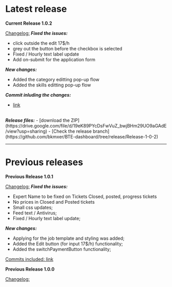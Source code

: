 <h1> Latest release </h1>

<b>Current Release 1.0.2</b>

<u>Changelog:</u>
<i><b>Fixed the issues:</b></i>
- click outside the edit 17$/h
- grey out the button before the checkbox is selected
- Fixed / Hourly text label update
- Add on-submit for the application form

<i><b>New changes:</b></i>
- Added the category editting pop-up flow
- Added the skills editting pop-up flow

<i><b>Commit inluding the changes:</b></i>
- [link](https://github.com/bkmxer/BTE-dashboard/commit/810e5f3fe2659167c01512167ce64e16775d1e3e)
<br>
<i><b>Release files:</b></i>
- [download the ZIP](https://drive.google.com/file/d/19eK89PYcDsFwVuZ_bwjBHm29UO9aGAdE/view?usp=sharing)
- [Check the release branch](https://github.com/bkmxer/BTE-dashboard/tree/release/Release-1-0-2)

<hr>

<h1> Previous releases </h1>

<b>Previous Release 1.0.1</b>

<u>Changelog:</u>
<i><b>Fixed the issues:</b></i>
- Expert Name to be fixed on Tickets Closed, posted, progress tickets
- No prices in Closed and Posted tickets
- Small css updates;
- Feed text / Antivirus;
- Fixed / Hourly text label update;

<i><b>New changes:</b></i>
- Applying for the job template and styling was added;
- Added the Edit button (for input 17$/h) functionality;
- Added the switchPaymentButton functionality;

<u>Commits included: </u>
[link](https://github.com/bkmxer/BTE-dashboard/commit/8f5f025cec14807cf808722204400882b6c3e660)



<b>Previous Release 1.0.0</b>

<u>Changelog:</u>
